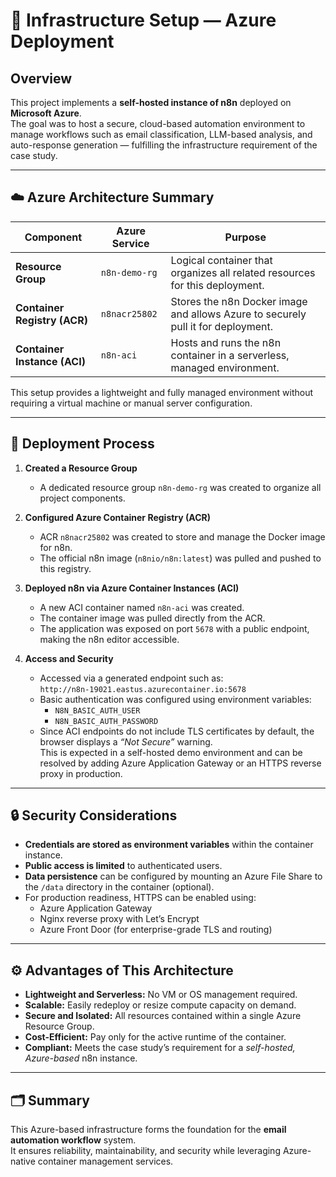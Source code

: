# 🧩 Infrastructure Setup — Azure Deployment

## Overview
This project implements a **self-hosted instance of n8n** deployed on **Microsoft Azure**.  
The goal was to host a secure, cloud-based automation environment to manage workflows such as email classification, LLM-based analysis, and auto-response generation — fulfilling the infrastructure requirement of the case study.

---

## ☁️ Azure Architecture Summary

| Component | Azure Service | Purpose |
|------------|----------------|----------|
| **Resource Group** | `n8n-demo-rg` | Logical container that organizes all related resources for this deployment. |
| **Container Registry (ACR)** | `n8nacr25802` | Stores the n8n Docker image and allows Azure to securely pull it for deployment. |
| **Container Instance (ACI)** | `n8n-aci` | Hosts and runs the n8n container in a serverless, managed environment. |

This setup provides a lightweight and fully managed environment without requiring a virtual machine or manual server configuration.

---

## 🧱 Deployment Process

1. **Created a Resource Group**
   - A dedicated resource group `n8n-demo-rg` was created to organize all project components.

2. **Configured Azure Container Registry (ACR)**
   - ACR `n8nacr25802` was created to store and manage the Docker image for n8n.  
   - The official n8n image (`n8nio/n8n:latest`) was pulled and pushed to this registry.

3. **Deployed n8n via Azure Container Instances (ACI)**
   - A new ACI container named `n8n-aci` was created.  
   - The container image was pulled directly from the ACR.  
   - The application was exposed on port `5678` with a public endpoint, making the n8n editor accessible.

4. **Access and Security**
   - Accessed via a generated endpoint such as:  
     `http://n8n-19021.eastus.azurecontainer.io:5678`  
   - Basic authentication was configured using environment variables:
     - `N8N_BASIC_AUTH_USER`
     - `N8N_BASIC_AUTH_PASSWORD`
   - Since ACI endpoints do not include TLS certificates by default, the browser displays a *“Not Secure”* warning.  
     This is expected in a self-hosted demo environment and can be resolved by adding Azure Application Gateway or an HTTPS reverse proxy in production.

---

## 🔒 Security Considerations
- **Credentials are stored as environment variables** within the container instance.  
- **Public access is limited** to authenticated users.  
- **Data persistence** can be configured by mounting an Azure File Share to the `/data` directory in the container (optional).  
- For production readiness, HTTPS can be enabled using:
  - Azure Application Gateway  
  - Nginx reverse proxy with Let’s Encrypt  
  - Azure Front Door (for enterprise-grade TLS and routing)

---

## ⚙️ Advantages of This Architecture
- **Lightweight and Serverless:** No VM or OS management required.  
- **Scalable:** Easily redeploy or resize compute capacity on demand.  
- **Secure and Isolated:** All resources contained within a single Azure Resource Group.  
- **Cost-Efficient:** Pay only for the active runtime of the container.  
- **Compliant:** Meets the case study’s requirement for a *self-hosted, Azure-based* n8n instance.

---

## 🗂️ Summary
This Azure-based infrastructure forms the foundation for the **email automation workflow** system.  
It ensures reliability, maintainability, and security while leveraging Azure-native container management services.
